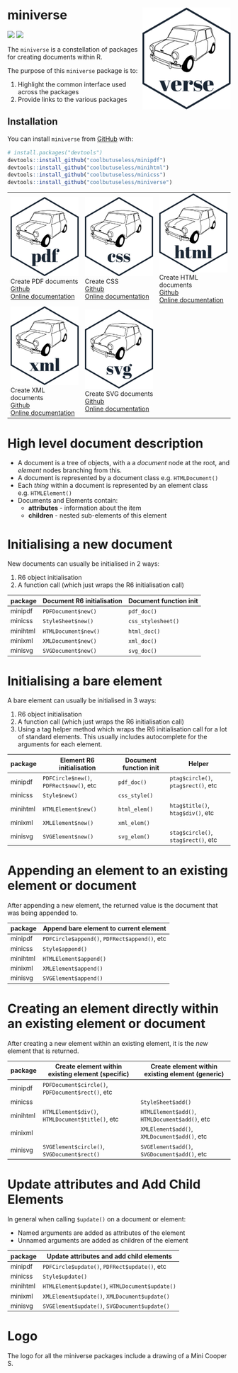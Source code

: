 
<!-- README.md is generated from README.Rmd. Please edit that file -->

# miniverse <img src="man/figures/logo.png" align="right" height=230/>

<!-- badges: start -->

![](http://img.shields.io/badge/cool-useless-green.svg)
![](http://img.shields.io/badge/mini-verse-blue.svg)
<!-- badges: end -->

The `miniverse` is a constellation of packages for creating documents
within R.

The purpose of this `miniverse` package is to:

1.  Highlight the common interface used across the packages
2.  Provide links to the various packages

## Installation

You can install `miniverse` from
[GitHub](https://github.com/coolbutuseless/miniverse) with:

``` r
# install.packages("devtools")
devtools::install_github("coolbutuseless/minipdf")
devtools::install_github("coolbutuseless/minihtml")
devtools::install_github("coolbutuseless/minicss")
devtools::install_github("coolbutuseless/miniverse")
```

|                                                                                                                                                                                                                         |                                                                                                                                                                                                                         |                                                                                                                                                                                                                              |
| ----------------------------------------------------------------------------------------------------------------------------------------------------------------------------------------------------------------------- | ----------------------------------------------------------------------------------------------------------------------------------------------------------------------------------------------------------------------- | ---------------------------------------------------------------------------------------------------------------------------------------------------------------------------------------------------------------------------- |
| <img src="man/figures/logopdf.png"> <br/>Create PDF documents<br/><a href="http://github.com/coolbutuseless/minipdf">Github</a><br/> <a href="http://coolbutuseless.github.io/package/minipdf">Online documentation</a> | <img src="man/figures/logocss.png"><br/> Create CSS<br/><a href="http://github.com/coolbutuseless/minicss">Github</a><br/> <a href="http://coolbutuseless.github.io/package/minicss">Online documentation</a>           | <img src="man/figures/logohtml.png"> <br/> Create HTML documents<br/><a href="http://github.com/coolbutuseless/minihtml">Github</a><br/> <a href="http://coolbutuseless.github.io/package/minihtml">Online documentation</a> |
| <img src="man/figures/logoxml.png"> <br/>Create XML documents<br/><a href="http://github.com/coolbutuseless/minixml">Github</a><br/> <a href="http://coolbutuseless.github.io/package/minixml">Online documentation</a> | <img src="man/figures/logosvg.png"> <br/>Create SVG documents<br/><a href="http://github.com/coolbutuseless/minisvg">Github</a><br/> <a href="http://coolbutuseless.github.io/package/minisvg">Online documentation</a> |                                                                                                                                                                                                                              |

# High level document description

  - A document is a tree of objects, with a a *document* node at the
    root, and *element* nodes branching from this.
  - A document is represented by a document class e.g. `HTMLDocument()`
  - Each *thing* within a document is represented by an element class
    e.g. `HTMLElement()`
  - Documents and Elements contain:
      - **attributes** - information about the item
      - **children** - nested sub-elements of this element

# Initialising a new document

New documents can usually be initialised in 2 ways:

1.  R6 object initialisation
2.  A function call (which just wraps the R6 initialisation call)

| package  | Document R6 initialisation | Document function init |
| -------- | -------------------------- | ---------------------- |
| minipdf  | `PDFDocument$new()`        | `pdf_doc()`            |
| minicss  | `StyleSheet$new()`         | `css_stylesheet()`     |
| minihtml | `HTMLDocument$new()`       | `html_doc()`           |
| minixml  | `XMLDocument$new()`        | `xml_doc()`            |
| minisvg  | `SVGDocument$new()`        | `svg_doc()`            |

# Initialising a bare element

A bare element can usually be initialised in 3 ways:

1.  R6 object initialisation
2.  A function call (which just wraps the R6 initialisation call)
3.  Using a tag helper method which wraps the R6 initialisation call for
    a lot of standard elements. This usually includes autocomplete for
    the arguments for each
element.

| package  | Element R6 initialisation               | Document function init | Helper                              |
| -------- | --------------------------------------- | ---------------------- | ----------------------------------- |
| minipdf  | `PDFCircle$new()`, `PDFRect$new()`, etc | `pdf_doc()`            | `ptag$circle()`, `ptag$rect()`, etc |
| minicss  | `Style$new()`                           | `css_style()`          |                                     |
| minihtml | `HTMLElement$new()`                     | `html_elem()`          | `htag$title()`, `htag$div()`, etc   |
| minixml  | `XMLElement$new()`                      | `xml_elem()`           |                                     |
| minisvg  | `SVGElement$new()`                      | `svg_elem()`           | `stag$circle()`, `stag$rect()`, etc |

# Appending an element to an existing element or document

After appending a new element, the returned value is the document that
was being appended to.

| package  | Append bare element to current element        |
| -------- | --------------------------------------------- |
| minipdf  | `PDFCircle$append()`, `PDFRect$append()`, etc |
| minicss  | `Style$append()`                              |
| minihtml | `HTMLElement$append()`                        |
| minixml  | `XMLElement$append()`                         |
| minisvg  | `SVGElement$append()`                         |

# Creating an element directly within an existing element or document

After creating a new element within an existing element, it is the *new*
element that is
returned.

| package  | Create element within existing element (specific) | Create element within existing element (generic) |
| -------- | ------------------------------------------------- | ------------------------------------------------ |
| minipdf  | `PDFDocument$circle()`, `PDFDocument$rect()`, etc |                                                  |
| minicss  |                                                   | `StyleSheet$add()`                               |
| minihtml | `HTMLElement$div()`, `HTMLDocument$title()`, etc  | `HTMLElement$add()`, `HTMLDocument$add()`, etc   |
| minixml  |                                                   | `XMLElement$add()`, `XMLDocument$add()`, etc     |
| minisvg  | `SVGElement$circle()`, `SVGDocument$rect()`       | `SVGElement$add()`, `SVGDocument$add()`, etc     |

# Update attributes and Add Child Elements

In general when calling `$update()` on a document or element:

  - Named arguments are added as attributes of the element
  - Unnamed arguments are added as children of the element

| package  | Update attributes and add child elements        |
| -------- | ----------------------------------------------- |
| minipdf  | `PDFCircle$update()`, `PDFRect$update()`, etc   |
| minicss  | `Style$update()`                                |
| minihtml | `HTMLElement$update()`, `HTMLDocument$update()` |
| minixml  | `XMLElement$update()`, `XMLDocument$update()`   |
| minisvg  | `SVGElement$update()`, `SVGDocument$update()`   |

# Logo

The logo for all the miniverse packages include a drawing of a Mini
Cooper S.
